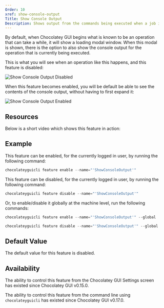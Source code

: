 ```yaml
---
Order: 10
xref: show-console-output
Title: Show Console Output
Description: Shows output from the commands being executed when a job is running.
---
```


By default, when Chocolatey GUI begins what is known to be an operation that can take a while, it will show a loading
modal window.  When this modal is shown, there is the option to also show the console output for the operation that is
currently being executed.

This is what you will see when an operation like this happens, and this feature is disabled:

![Show Console Output Disabled](/assets/images/chocolatey-gui/feature_show_console_output_disabled.png "Show Console Output Disabled")

When this feature becomes enabled, you will be default be able to see the contents of the console output, without having
to first expand it:

![Show Console Output Enabled](/assets/images/chocolatey-gui/feature_show_console_output_enabled.png "Show Console Output Enabled")

## Resources

Below is a short video which shows this feature in action:

## Example

This feature can be enabled, for the currently logged in user, by running the following command:

```powershell
chocolateyguicli feature enable --name="'ShowConsoleOutput'"
```

This feature can be disabled, for the currently logged in user, by running the following command:

```powershell
chocolateyguicli feature disable --name="'ShowConsoleOutput'"
```

Or, to enable/disable it globally at the machine level, run the following commands:

```powershell
chocolateyguicli feature enable --name="'ShowConsoleOutput'" --global

chocolateyguicli feature disable --name="'ShowConsoleOutput'" --global
```

## Default Value

The default value for this feature is disabled.

## Availability

The ability to control this feature from the Chocolatey GUI Settings screen has existed since Chocolatey GUI v0.15.0.

The ability to control this feature from the command line using `chocolateyguicli` has existed since Chocolatey GUI
v0.17.0.
